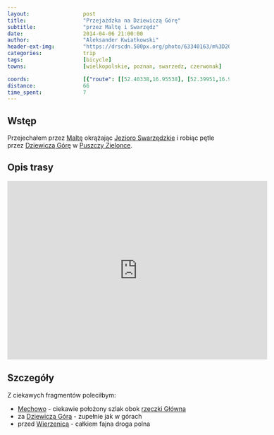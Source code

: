 ```yaml
---
layout:                 post
title:                  "Przejażdzka na Dziewiczą Górę"
subtitle:               "przez Maltę i Swarzędz"
date:                   2014-04-06 21:00:00
author:                 "Aleksander Kwiatkowski"
header-ext-img:         "https://drscdn.500px.org/photo/63340163/m%3D2048/3cb81337b0bdb0ab84db53bdf5c66e1c"
categories:             trip
tags:                   [bicycle]
towns:                  [wielkopolskie, poznan, swarzedz, czerwonak]

coords:                 [{"route": [[52.40338,16.95538], [52.39951,16.98800], [52.39532,17.01572], [52.40589,17.03091], [52.41684,17.06636], [52.42720,17.06318], [52.42997,17.07288], [52.46225,17.06722], [52.48991,17.06378], [52.49017,17.02877], [52.47977,17.01031], [52.47428,17.00722], [52.44070,17.05821], [52.42956,17.07074]], "type": "bicycle"}]
distance:               66
time_spent:             7
---
```


[wiki-puszcza-zielonka]:          https://pl.wikipedia.org/wiki/Park_Krajobrazowy_Puszcza_Zielonka
[wiki-jezioro-swarzedz]:          https://pl.wikipedia.org/wiki/Jezioro_Swarz%C4%99dzkie
[wiki-dziewicza-gora]:            https://pl.wikipedia.org/wiki/Dziewicza_G%C3%B3ra_(Pojezierze_Wielkopolskie)
[wiki-malta]:                     https://pl.wikipedia.org/wiki/Jezioro_Malta%C5%84skie
[wiki-mechowo]:                   https://pl.wikipedia.org/wiki/Mechowo_(wojew%C3%B3dztwo_wielkopolskie)
[wiki-rzeka-glowna]:              https://pl.wikipedia.org/wiki/G%C5%82%C3%B3wna_(rzeka)
[wiki-wierzenica]:                https://pl.wikipedia.org/wiki/Wierzenica


Wstęp
-----

Przejechałem przez [Maltę][wiki-malta] okrążając [Jezioro Swarzędzkie][wiki-jezioro-swarzedz]
i robiąc pętle przez [Dziewiczą Górę][wiki-dziewicza-gora] w [Puszczy Zielonce][wiki-puszcza-zielonka].

Opis trasy
----------

<iframe height='405' width='590' frameborder='0' allowtransparency='true' scrolling='no' src='https://www.strava.com/activities/137169869/embed/18ced69af2d3a51dae2c918e9e345c91e6b163c6'></iframe>

Szczegóły
---------

Z ciekawych fragmentów poleciłbym:

* [Mechowo][wiki-mechowo] - ciekawie położony szlak obok [rzeczki Główna][wiki-rzeka-glowna]
* za [Dziewiczą Górą][wiki-dziewicza-gora] - zupełnie jak w górach
* przed [Wierzenicą][wiki-wierzenica] - całkiem fajna droga polna
